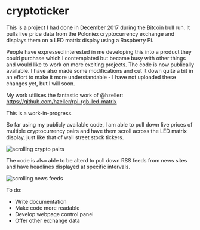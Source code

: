 # cryptoticker
This is a project I had done in December 2017 during the Bitcoin bull run. It pulls live price data from the Poloniex cryptocurrency exchange and displays them on a LED matrix display using a Raspberry Pi.

People have expressed interested in me developing this into a product they could purchase which I contemplated but became busy with other things and would like to work on more exciting projects. The code is now publically available. I have also made some modifications and cut it down quite a bit in an effort to make it more understandable - I have not uploaded these changes yet, but I will soon.


My work utilises the fantastic work of @hzeller:
https://github.com/hzeller/rpi-rgb-led-matrix

This is a work-in-progress.

So far using my publicly available code, I am able to pull down live prices of multiple cryptocurrency pairs and have them scroll across the LED matrix display, just like that of wall street stock tickers.

![scrolling crypto pairs](https://github.com/devdass/cryptoticker/blob/main/4ticker.gif)

The code is also able to be alterd to pull down RSS feeds from news sites and have headlines displayed at specific intervals.

![scrolling news feeds](https://github.com/devdass/cryptoticker/blob/main/news.gif)

To do:
- Write documentation
- Make code more readable
- Develop webpage control panel
- Offer other exchange data

